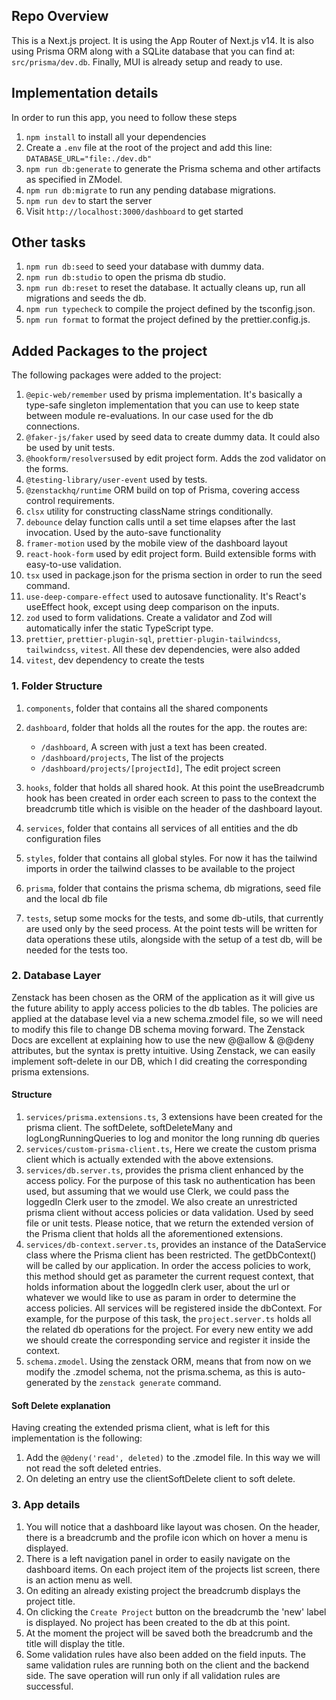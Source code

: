 ## Repo Overview

This is a Next.js project. It is using the App Router of Next.js v14. It is also
using Prisma ORM along with a SQLite database that you can find at:
`src/prisma/dev.db`. Finally, MUI is already setup and ready to use.

## Implementation details

In order to run this app, you need to follow these steps

1. `npm install` to install all your dependencies
2. Create a `.env` file at the root of the project and add this line:
   `DATABASE_URL="file:./dev.db"`
3. `npm run db:generate` to generate the Prisma schema and other artifacts as
   specified in ZModel.
4. `npm run db:migrate` to run any pending database migrations.
5. `npm run dev` to start the server
6. Visit `http://localhost:3000/dashboard` to get started

## Other tasks

1. `npm run db:seed` to seed your database with dummy data.
2. `npm run db:studio` to open the prisma db studio.
3. `npm run db:reset` to reset the database. It actually cleans up, run all
   migrations and seeds the db.
4. `npm run typecheck` to compile the project defined by the tsconfig.json.
5. `npm run format` to format the project defined by the prettier.config.js.

## Added Packages to the project

The following packages were added to the project:

1. `@epic-web/remember` used by prisma implementation. It's basically a
   type-safe singleton implementation that you can use to keep state between
   module re-evaluations. In our case used for the db connections.
2. `@faker-js/faker` used by seed data to create dummy data. It could also be
   used by unit tests.
3. `@hookform/resolvers`used by edit project form. Adds the zod validator on the
   forms.
4. `@testing-library/user-event` used by tests.
5. `@zenstackhq/runtime` ORM build on top of Prisma, covering access control
   requirements.
6. `clsx` utility for constructing className strings conditionally.
7. `debounce` delay function calls until a set time elapses after the last
   invocation. Used by the auto-save functionality
8. `framer-motion` used by the mobile view of the dashboard layout
9. `react-hook-form` used by edit project form. Build extensible forms with
   easy-to-use validation.
10. `tsx` used in package.json for the prisma section in order to run the seed
    command.
11. `use-deep-compare-effect` used to autosave functionality. It's React's
    useEffect hook, except using deep comparison on the inputs.
12. `zod` used to form validations. Create a validator and Zod will
    automatically infer the static TypeScript type.
13. `prettier`, `prettier-plugin-sql`, `prettier-plugin-tailwindcss`,
    `tailwindcss`, `vitest`. All these dev dependencies, were also added
14. `vitest`, dev dependency to create the tests

### 1. Folder Structure

1. `components`, folder that contains all the shared components
2. `dashboard`, folder that holds all the routes for the app. the routes are:

   - `/dashboard`, A screen with just a text has been created.
   - `/dashboard/projects`, The list of the projects
   - `/dashboard/projects/[projectId]`, The edit project screen

3. `hooks`, folder that holds all shared hook. At this point the useBreadcrumb
   hook has been created in order each screen to pass to the context the
   breadcrumb title which is visible on the header of the dashboard layout.
4. `services`, folder that contains all services of all entities and the db
   configuration files
5. `styles`, folder that contains all global styles. For now it has the tailwind
   imports in order the tailwind classes to be available to the project
6. `prisma`, folder that contains the prisma schema, db migrations, seed file
   and the local db file
7. `tests`, setup some mocks for the tests, and some db-utils, that currently
   are used only by the seed process. At the point tests will be written for
   data operations these utils, alongside with the setup of a test db, will be
   needed for the tests too.

### 2. Database Layer

Zenstack has been chosen as the ORM of the application as it will give us the
future ability to apply access policies to the db tables. The policies are
applied at the database level via a new schema.zmodel file, so we will need to
modify this file to change DB schema moving forward. The Zenstack Docs are
excellent at explaining how to use the new @@allow & @@deny attributes, but the
syntax is pretty intuitive. Using Zenstack, we can easily implement soft-delete
in our DB, which I did creating the corresponding prisma extensions.

#### Structure

1. `services/prisma.extensions.ts`, 3 extensions have been created for the
   prisma client. The softDelete, softDeleteMany and logLongRunningQueries to
   log and monitor the long running db queries
2. `services/custom-prisma-client.ts`, Here we create the custom prisma client
   which is actually extended with the above extensions.
3. `services/db.server.ts`, provides the prisma client enhanced by the access
   policy. For the purpose of this task no authentication has been used, but
   assuming that we would use Clerk, we could pass the loggedIn Clerk user to
   the zmodel. We also create an unrestricted prisma client without access
   policies or data validation. Used by seed file or unit tests. Please notice,
   that we return the extended version of the Prisma client that holds all the
   aforementioned extensions.
4. `services/db-context.server.ts`, provides an instance of the DataService
   class where the Prisma client has been restricted. The getDbContext() will be
   called by our application. In order the access policies to work, this method
   should get as parameter the current request context, that holds information
   about the loggedIn clerk user, about the url or whatever we would like to use
   as param in order to determine the access policies. All services will be
   registered inside the dbContext. For example, for the purpose of this task,
   the `project.server.ts` holds all the related db operations for the project.
   For every new entity we add we should create the corresponding service and
   register it inside the context.
5. `schema.zmodel`. Using the zenstack ORM, means that from now on we modify the
   .zmodel schema, not the prisma.schema, as this is auto-generated by the
   `zenstack generate` command.

#### Soft Delete explanation

Having creating the extended prisma client, what is left for this implementation
is the following:

1. Add the `@@deny('read', deleted)` to the .zmodel file. In this way we will
   not read the soft deleted entries.
2. On deleting an entry use the clientSoftDelete client to soft delete.

### 3. App details

1. You will notice that a dashboard like layout was chosen. On the header, there
   is a breadcrumb and the profile icon which on hover a menu is displayed.
2. There is a left navigation panel in order to easily navigate on the dashboard
   items. On each project item of the projects list screen, there is an action
   menu as well.
3. On editing an already existing project the breadcrumb displays the project
   title.
4. On clicking the `Create Project` button on the breadcrumb the 'new' label is
   displayed. No project has been created to the db at this point.
5. At the moment the project will be saved both the breadcrumb and the title
   will display the title.
6. Some validation rules have also been added on the field inputs. The same
   validation rules are running both on the client and the backend side. The
   save operation will run only if all validation rules are successful.
